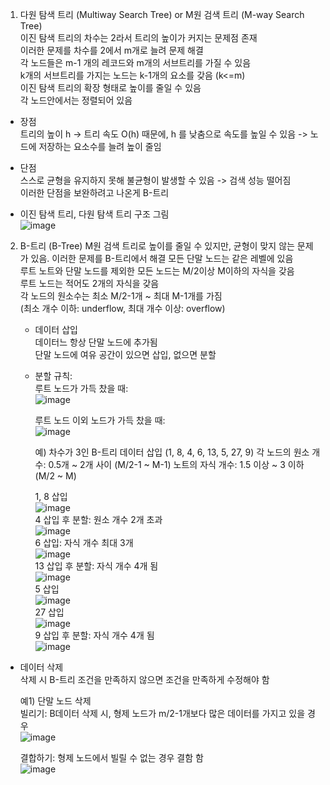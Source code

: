 1. 다원 탐색 트리 (Multiway Search Tree) or M원 검색 트리 (M-way Search Tree)    
  이진 탐색 트리의 차수는 2라서 트리의 높이가 커지는 문제점 존재    
  이러한 문제를 차수를 2에서 m개로 늘려 문제 해결    
  각 노드들은 m-1 개의 레코드와 m개의 서브트리를 가질 수 있음   
  k개의 서브트리를 가지는 노드는 k-1개의 요소를 갖음 (k<=m)     
  이진 탐색 트리의 확장 형태로 높이를 줄일 수 있음    
  각 노드안에서는 정렬되어 있음     

  - 장점   
    트리의 높이 h -> 트리 속도 O(h) 때문에, h 를 낮춤으로 속도를 높일 수 있음 -> 노드에 저장하는 요소수를 늘려 높이 줄임       
    
  - 단점   
    스스로 균형을 유지하지 못해 불균형이 발생할 수 있음 -> 검색 성능 떨어짐    
    이러한 단점을 보완하려고 나온게 B-트리    
     
  - 이진 탐색 트리, 다원 탐색 트리 구조 그림    
    ![image](https://github.com/user-attachments/assets/08e87782-25c3-458a-bf42-5f3eb157743f)     
     
2. B-트리 (B-Tree)
   M원 검색 트리로 높이를 줄일 수 있지만, 균형이 맞지 않는 문제가 있음. 이러한 문제를 B-트리에서 해결
   모든 단말 노드는 같은 레벨에 있음      
   루트 노트와 단말 노드를 제외한 모든 노드는 M/2이상 M이하의 자식을 갖음    
   루트 노드는 적어도 2개의 자식을 갖음    
   각 노드의 원소수는 최소 M/2-1개 ~ 최대 M-1개를 가짐     
   (최소 개수 이하: underflow, 최대 개수 이상: overflow)     
     
   - 데이터 삽입      
     데이터느 항상 단말 노드에 추가됨     
     단말 노드에 여유 공간이 있으면 삽입, 없으면 분할
             
    * 분할 규칙:      
      루트 노드가 가득 찼을 때:          
      ![image](https://github.com/user-attachments/assets/c010d71f-b21b-480b-ae63-509bf25368ac)       
       
      루트 노드 이외 노드가 가득 찼을 때:             
      ![image](https://github.com/user-attachments/assets/cd577e55-312b-4ff7-ae61-2a7e6fb76d72)

      예) 차수가 3인 B-트리 데이터 삽입 (1, 8, 4, 6, 13, 5, 27, 9)
      각 노드의 원소 개수: 0.5개 ~ 2개 사이 (M/2-1 ~ M-1)
      노트의 자식 개수: 1.5 이상 ~ 3 이하 (M/2 ~ M)
   
      1, 8 삽입     
      ![image](https://github.com/user-attachments/assets/5afbe11d-91d6-4f16-b16c-7b34a4e29352)      
      4 삽입 후 분할: 원소 개수 2개 초과     
      ![image](https://github.com/user-attachments/assets/d22b1d32-ba9b-44b5-8956-5e44525aa524)         
      6 삽입: 자식 개수 최대 3개             
      ![image](https://github.com/user-attachments/assets/953917a8-1d07-46bc-a1c0-d8c2f1dff236)           
      13 삽입 후 분할: 자식 개수 4개 됨                
      ![image](https://github.com/user-attachments/assets/0b701962-efc7-47c4-a9bc-2262ae843834)          
      5 삽입              
      ![image](https://github.com/user-attachments/assets/c1ef6195-ff5a-4aba-b049-7e01306699b6)             
      27 삽입            
      ![image](https://github.com/user-attachments/assets/87c163bc-85d1-4de7-b730-ed318539e37e)            
      9 삽입 후 분할: 자식 개수 4개 됨         
      ![image](https://github.com/user-attachments/assets/6fcb11e8-2b75-4105-a619-220ab1e57bc4)         
          
           
  - 데이터 삭제  
    삭제 시 B-트리 조건을 만족하지 않으면 조건을 만족하게 수정해야 함         
                
    예1) 단말 노드 삭제        
    빌리기: B데이터 삭제 시, 형제 노드가 m/2-1개보다 많은 데이터를 가지고 있을 경우         
    ![image](https://github.com/user-attachments/assets/e515dece-7124-4f9f-a17d-628a7dfbb082)      
                
    결합하기: 형제 노드에서 빌릴 수 없는 경우 결함 함      
    ![image](https://github.com/user-attachments/assets/cd8d8b62-955c-418b-96d3-0e831d84f965)          
 

    
    







      



  
